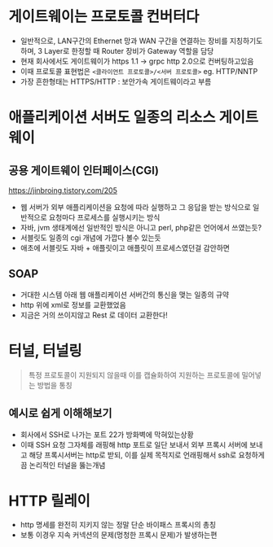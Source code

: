 # 게이트웨이는 프로토콜 컨버터다
- 일반적으로, LAN구간의  Ethernet 망과  WAN 구간을 연결하는 장비를 지칭하기도하며, 3 Layer로 한정할 때 Router 장비가 Gateway 역할을 담당
- 현재 회사에서도 게이트웨이가 https 1.1 -> grpc http 2.0으로 컨버팅하고있음
- 이때 프로토콜 표현법은 `<클라이언트 프로토콜>/<서버 프로토콜>` eg. HTTP/NNTP
- 가장 흔한형태는 HTTPS/HTTP : 보안가속 게이트웨이라고 부름

# 애플리케이션 서버도 일종의 리소스 게이트웨이
## 공용 게이트웨이 인터페이스(CGI)

https://jinbroing.tistory.com/205

- 웹 서버가 외부 애플리케이션을 요청에 따라 실행하고 그 응답을 받는 방식으로 일반적으로 요청마다 프로세스를 실행시키는 방식
- 자바, jvm 생태계에선 일반적인 방식은 아니고 perl, php같은 언어에서 쓰였는듯?
- 서블릿도 일종의 cgi 개념에 가깝다 볼수 있는듯
- 애초에 서블릿도 자바 + 애플릿이고 애플릿이 프로세스였던걸 감안하면

## SOAP

- 거대한 시스템 아래 웹 애플리케이션 서버간의 통신을 맺는 일종의 규약
- http 위에 xml로 정보를 교환했었음
- 지금은 거의 쓰이지않고 Rest 로 데이터 교환한다!

# 터널, 터널링
> 특정 프로토콜이 지원되지 않을때 이를 캡슐화하여 지원하는 프로토콜에 밀어넣는 방법을 통칭

## 예시로 쉽게 이해해보기

- 회사에서 SSH로 나가는 포트 22가 방화벽에 막혀있는상황
- 이때 SSH 요청 그자체를 래핑해 http 포트로 일단 보내서 외부 프록시 서버에 보내고 해당 프록시서버는 http로 받되, 이를 실제 목적지로 언래핑해서 ssh로 요청하게끔 논리적인 터널을 뚫는개념

# HTTP 릴레이
- http 명세를 완전히 지키지 않는 정말 단순 바이패스 프록시의 총칭
- 보통 이경우 지속 커넥션의 문제(멍청한 프록시 문제)가 발생하는편
